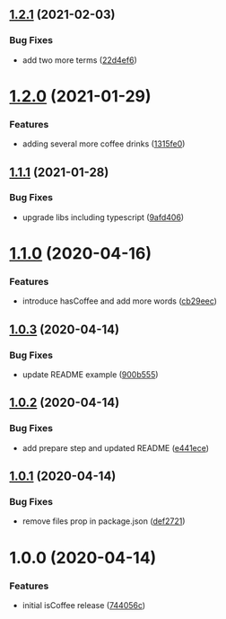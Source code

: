 ## [1.2.1](https://github.com/kalebdf/is-coffee/compare/v1.2.0...v1.2.1) (2021-02-03)


### Bug Fixes

* add two more terms ([22d4ef6](https://github.com/kalebdf/is-coffee/commit/22d4ef64fb386a61b850bc47304af70a316585d6))

# [1.2.0](https://github.com/kalebdf/is-coffee/compare/v1.1.1...v1.2.0) (2021-01-29)


### Features

* adding several more coffee drinks ([1315fe0](https://github.com/kalebdf/is-coffee/commit/1315fe06766094f0be5178f7defea3e7965fad58))

## [1.1.1](https://github.com/kalebdf/is-coffee/compare/v1.1.0...v1.1.1) (2021-01-28)


### Bug Fixes

* upgrade libs including typescript ([9afd406](https://github.com/kalebdf/is-coffee/commit/9afd406378676adbbff4b728cce5cdb15c1723ad))

# [1.1.0](https://github.com/kalebdf/is-coffee/compare/v1.0.3...v1.1.0) (2020-04-16)


### Features

* introduce hasCoffee and add more words ([cb29eec](https://github.com/kalebdf/is-coffee/commit/cb29eec7d5e923312d1c77e7e368c94965af3d07))

## [1.0.3](https://github.com/kalebdf/is-coffee/compare/v1.0.2...v1.0.3) (2020-04-14)


### Bug Fixes

* update README example ([900b555](https://github.com/kalebdf/is-coffee/commit/900b5551284ac7f3f6525bbba6336546daa0d0be))

## [1.0.2](https://github.com/kalebdf/is-coffee/compare/v1.0.1...v1.0.2) (2020-04-14)


### Bug Fixes

* add prepare step and updated README ([e441ece](https://github.com/kalebdf/is-coffee/commit/e441ece82a7077c5211dbb638e1b10e4a427ebf3))

## [1.0.1](https://github.com/kalebdf/is-coffee/compare/v1.0.0...v1.0.1) (2020-04-14)


### Bug Fixes

* remove files prop in package.json ([def2721](https://github.com/kalebdf/is-coffee/commit/def2721c58ab6cf047b57917659ab3a794459172))

# 1.0.0 (2020-04-14)


### Features

* initial isCoffee release ([744056c](https://github.com/kalebdf/is-coffee/commit/744056ce457729a182002d05c1c062dd23710bc0))
